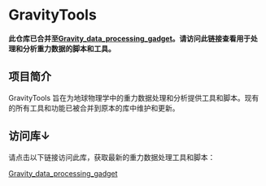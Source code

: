 # GravityTools

**此仓库已合并至[Gravity_data_processing_gadget](https://github.com/RaySong513/Gravity_data_processing_gadget)。请访问此链接查看用于处理和分析重力数据的脚本和工具。**

## 项目简介

GravityTools 旨在为地球物理学中的重力数据处理和分析提供工具和脚本。现有的所有工具和功能已被合并到原本的库中维护和更新。

## 访问库↓

请点击以下链接访问此库，获取最新的重力数据处理工具和脚本：

[Gravity_data_processing_gadget](https://github.com/RaySong513/Gravity_data_processing_gadget)
